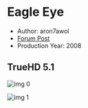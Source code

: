 # Eagle Eye

* Author: aron7awol
* [Forum Post](https://www.avsforum.com/threads/bass-eq-for-filtered-movies.2995212/post-57014578)
* Production Year: 2008

## TrueHD 5.1

![img 0](https://i.imgur.com/IpWLWEv.jpg)

![img 1](https://i.imgur.com/WY6Cdfi.jpg)

